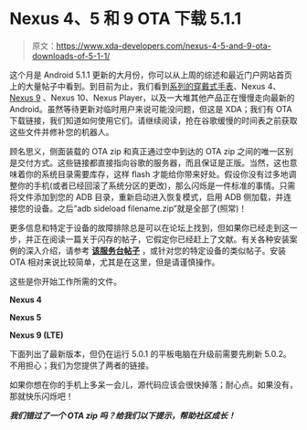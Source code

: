# Nexus 4、5 和 9 OTA 下载 5.1.1

> 原文：<https://www.xda-developers.com/nexus-4-5-and-9-ota-downloads-of-5-1-1/>

这个月是 Android 5.1.1 更新的大月份，你可以从上周的综述和最近门户网站首页上的大量帖子中看到。到目前为止，我们看到[系列的穿戴式手表](http://www.xda-developers.com/android-wear-5-1-1-ota-downloads/)、Nexus 4、 [Nexus 9](http://www.xda-developers.com/xda-external-link/android-5-1-1-ota-for-nexus-9-captured/) 、Nexus 10、Nexus Player，以及一大堆其他产品正在慢慢走向最新的 Android。虽然等待更新对临时用户来说可能没问题，但这是 XDA；我们有 OTA 下载链接，我们知道如何使用它们。请继续阅读，抢在谷歌缓慢的时间表之前获取这些文件并修补您的机器人。

顾名思义，侧面装载的 OTA zip 和真正通过空中到达的 OTA zip 之间的唯一区别是交付方式。这些链接都直接指向谷歌的服务器，而且保证是正版。当然，这也意味着你的系统目录需要库存，这样 flash 才能给你带来好处。假设你没有过多地调整你的手机(或者已经回滚了系统分区的更改)，那么闪烁是一件标准的事情。只需将文件添加到您的 ADB 目录，重新启动进入恢复模式，启用 ADB 侧加载，并连接您的设备。之后“adb sideload filename.zip”就是全部了(照常)！

更多信息和特定于设备的故障排除总是可以在论坛上找到，但如果你已经走到这一步，并正在阅读一篇关于闪存的帖子，它假定你已经赶上了文献。有关各种安装案例的深入介绍，请参考 **[该服务台帖子](http://forum.xda-developers.com/google-nexus-5/general/info-nexus-5-ota-help-desk-t2523217)** ，或针对您的特定设备的类似帖子。安装 OTA 相对来说比较简单，尤其是在这里，但是请谨慎操作。

这些是你开始工作所需的文件。

**Nexus 4**

**Nexus 5**

**Nexus 9 (LTE)**

下面列出了最新版本，但仍在运行 5.0.1 的平板电脑在升级前需要先刷新 5.0.2。不用担心；我们为您提供了两者的链接。

如果你想在你的手机上多呆一会儿，源代码应该会很快掉落；耐心点。如果没有，那就快乐闪烁吧！

***我们错过了一个 OTA zip 吗？给我们以下提示，帮助社区成长！***
